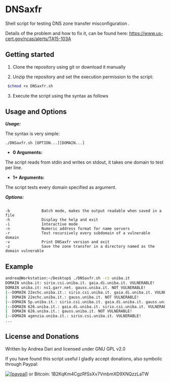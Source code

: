 DNSaxfr
====

Shell script for testing DNS zone transfer misconfiguration .

Details of the problem and how to fix it, can be found here: https://www.us-cert.gov/ncas/alerts/TA15-103A

## Getting started

1) Clone the repository using git or download it manually

2) Unzip the repository and set the execution permission to the script:

```bash
 $chmod +x DNSaxfr.sh
```
3) Execute the script using the syntax as follows

Usage and Options
-----------------

***Usage:***

The syntax is very simple:

```
./DNSaxfr.sh [OPTION...][DOMAIN...]

```

* **0 Arguments:**

The script reads from stdin and writes on stdout, it takes one domain to test per line.

* **1+ Arguments:**

The script tests every domain specified as argument.

***Options:***

```

-b              Batch mode, makes the output readable when saved in a file
-h              Display the help and exit
-i              Interactive mode
-n              Numeric address format for name servers
-r              Test recursively every subdomain of a vulnerable domain
-v              Print DNSaxfr version and exit
-z              Save the zone transfer in a directory named as the domain vulnerable

```

## Example

```bash
andrea@Workstation:~/Desktop$ ./DNSaxfr.sh -rz uniba.it
DOMAIN uniba.it: sirio.csi.uniba.it. gaia.di.uniba.it. VULNERABLE!
DOMAIN uniba.it: ns1.garr.net. gauss.uniba.it. NOT VULNERABLE!
|--DOMAIN 22echc.uniba.it.: sirio.csi.uniba.it. gaia.di.uniba.it. VULNERABLE!
|  DOMAIN 22echc.uniba.it.: gauss.uniba.it. NOT VULNERABLE!
|--DOMAIN 5p.uniba.it.: sirio.csi.uniba.it. gaia.di.uniba.it. gauss.uniba.it. NOT VULNERABLE!
|--DOMAIN 626.uniba.it.: gaia.di.uniba.it. sirio.csi.uniba.it. VULNERABLE!
|  DOMAIN 626.uniba.it.: gauss.uniba.it. NOT VULNERABLE!
|--DOMAIN agenzia.uniba.it.: sirio.csi.uniba.it. VULNERABLE!
...
```

License and Donations
-------

Written by Andrea Dari and licensed under GNU GPL v2.0

If you have found this script useful I gladly accept donations, also symbolic through Paypal:

<a href="https://www.paypal.com/cgi-bin/webscr?cmd=_donations&business=andreadari91%40gmail%2ecom&lc=IT&item_name=Andrea%20Dari%20IT%20independent%20researcher&currency_code=EUR&bn=PP%2dDonationsBF%3abtn_donateCC_LG%2egif%3aNonHostedGuest"><img src="https://www.paypalobjects.com/en_US/i/btn/btn_donate_LG.gif" alt="[paypal]" /></a> or Bitcoin: 1B2KqKm4CgzRfSsXv7VmbmXD9XNQzzLaTW

